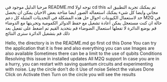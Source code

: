 مرحبا الدليل موجود في README.md  توجه اولا cd this تم يمكنك تجربة التطبيق انه مجاني وايضا كل شيء يمكنك استعماله الصور ايضا متاحة بعض الاحيان يمكن ان يحصل حد لاستعمال الكيوبتات احوال حل هذه المشكلة في التحديثات المثبلة كل دعم M2Q
في حالة ان كنت مستعجل يمكن اعادة تشغيل مع حفظ الدوائر الكمومية وتجربتها مع الدوضاء 
قم بوضع الدائرة لا تفعلها
استعمال الضوضاء قم بتحديد القيم تم اضغط على تفعيل بعد ذلك 
قم بتشغيل الدائرة سترى النتائج

Hello, the directory is in the README.md go first cd this Done You can try the application that it is free and also everything you can use Images are also available Sometimes there can be a limit to the use of qubits Conditions Resolving this issue in installed updates All M2Q support
In case you are in a hurry, you can restart with saving quantum circuits and experimenting with noise. 
Lay the circle don't do it
Use of noise Select the values Done Click on Activate then 
Turn on the circle you will see the results
